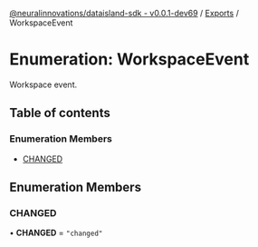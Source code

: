 [@neuralinnovations/dataisland-sdk - v0.0.1-dev69](../../README.md) / [Exports](../modules.md) / WorkspaceEvent

# Enumeration: WorkspaceEvent

Workspace event.

## Table of contents

### Enumeration Members

- [CHANGED](WorkspaceEvent.md#changed)

## Enumeration Members

### CHANGED

• **CHANGED** = ``"changed"``

